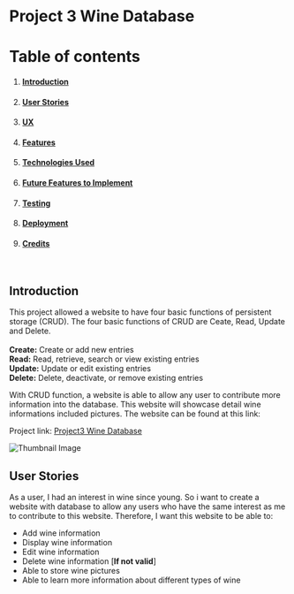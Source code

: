 # Project 3 Wine Database
# Table of contents
1. #### [Introduction](#introduction)
2. #### [User Stories](#userstories)
3. #### [UX](#UX)
4. #### [Features](#features)
5. #### [Technologies Used](#technology)
6. #### [Future Features to Implement](#implement)
7. #### [Testing](#testing)
8. #### [Deployment](#Deployment)
9. #### [Credits](#Credits)

<br>


## Introduction <a name="introduction"></a>
This project allowed a website to have four basic functions of persistent storage (CRUD). The four basic functions of CRUD are Ceate, Read, Update and Delete. <br> <br>
**Create:** Create or add new entries <br>
**Read:** Read, retrieve, search or view existing entries <br>
**Update:** Update or edit existing entries <br>
**Delete:** Delete, deactivate, or remove existing entries <br>

With CRUD function, a website is able to allow any user to contribute more information into the database. This website will showcase detail wine informations included pictures. The website can be found at this link:

Project link: [Project3 Wine Database](https://ysl-wine-database.herokuapp.com/)


![Thumbnail Image](https://github.com/YiShengLee/Project3-Wine-Database/raw/master/static/img/Website_layout.PNG)

## User Stories <a name="userstories"></a>
As a user, I had an interest in wine since young. So i want to create a website with database to allow any users who have the same interest as me to contribute to this website. Therefore, I want this website to be able to:
- Add wine information
- Display wine information
- Edit wine information
- Delete wine information [**If not valid**]
- Able to store wine pictures
- Able to learn more information about different types of wine


